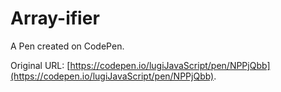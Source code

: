 # Array-ifier

A Pen created on CodePen.

Original URL: [https://codepen.io/lugiJavaScript/pen/NPPjQbb](https://codepen.io/lugiJavaScript/pen/NPPjQbb).

